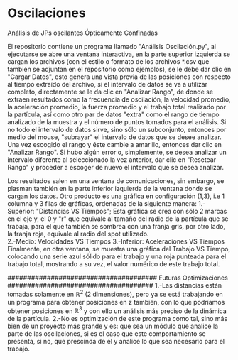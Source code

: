 # Oscilaciones
Análisis de JPs oscilantes Ópticamente Confinadas

El repositorio contiene un programa llamado "Análisis Oscilación.py", al ejecutarse se abre una ventana interactiva, en la parte superior izquierda se cargan los archivos (con el estilo o formato de los archivos *.csv que también se adjuntan en el repositorio como ejemplos), se le debe dar clic en "Cargar Datos", esto genera una vista previa de las posiciones con respecto al tiempo extraído del archivo, si el intervalo de datos se va a utilizar completo, directamente se le da clic en "Analizar Rango", de donde se extraen resultados como la frecuencia de oscilación, la velocidad promedio, la aceleración promedio, la fuerza promedio y el trabajo total realizado por la partícula, así como otro par de datos "extra" como el rango de tiempo analizado de la muestra y el número de puntos tomados para el análisis.
Si no todo el intervalo de datos sirve, sino sólo un subconjunto, entonces por medio del mouse, "subrayar" el intervalo de datos que se desee analizar.
Una vez escogido el rango y éste cambie a amarillo, entonces dar clic en "Analizar Rango".
Si hubo algún error o, simplemente, se desea analizar un intervalo diferente al seleccionado la vez anterior, dar clic en "Resetear Rango" y proceder a escoger de nuevo el intervalo que se desea analizar.

Los resultados salen en una ventana de comunicaciones, sin embargo, se plasman también en la parte inferior izquierda de la ventana donde se cargan los datos.
Otro producto es una gráfica en configuración (1,3), i.e 1 columna y 3 filas de gráficas, ordenadas de la siguiente manera:
  1.-Superior: "Distancias VS Tiempos"; Esta gráfica se crea con sólo 2 marcas en el eje y, el 0 y "r" que equivale al tamaño del radio de la partícula que se trabaja, para el que también se sombrea con una franja gris, por otro lado, la franja roja, equivale al radio del spot utilizado.  
  2.-Medio: Velocidades VS Tiempos
  3.-Inferior: Aceleraciones VS Tiempos
Finalmente, en otra ventana, se muestra una gráfica del Trabajo VS Tiempo, colocando una serie azul sólido para el trabajo y una roja punteada para el trabajo total, mostrando a su vez, el valor numérico de este trabajo total.



######################################  Futuras Optimizaciones  #####################################
1.-Las distancias están tomadas solamente en $\mathbb{R}^2$ (2 dimensiones), pero ya se está trabajando en un programa para obtener posiciones en z también, con lo que podríamos obtener posiciones en $\mathbb{R}^3$ y con ello un análisis más preciso de la dinámica de la partícula.
2.-No es optimización de este programa como tal, sino más bien de un proyecto más grande y es: que sea un módulo que analice la parte de las oscilaciones, si es el caso que este comportamiento se presenta, si no, que prescinda de él y analice lo que sea necesario para el trabajo.
